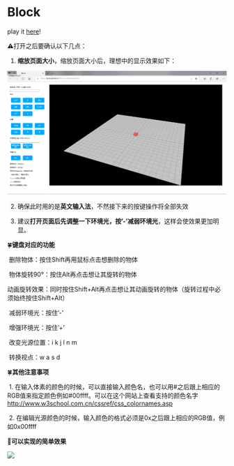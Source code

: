 # Block

play it [here](https://zjulzy.github.io/block/src/mainpage.html)!



:warning:打开之后要确认以下几点：

1. **缩放页面大小**，缩放页面大小后，理想中的显示效果如下：

![](./image/page.png)

2. 确保此时用的是**英文输入法**，不然接下来的按键操作将全部失效

3. 建议**打开页面后先调整一下环境光，按’-’减弱环境光**，这样会使效果更加明显。

  

:four_leaf_clover:**键盘对应的功能**

​       删除物体：按住Shift再用鼠标点击想删除的物体

​       物体旋转90°：按住Alt再点击想让其旋转的物体

​       动画旋转效果：同时按住Shift+Alt再点击想让其动画旋转的物体（旋转过程中必须始终按住Shift+Alt） 

​       减弱环境光：按住’-’

​       增强环境光：按住’+’

​       改变光源位置：i k j l n m 

​       转换视点：w a s d 

:four_leaf_clover:**其他注意事项**

​       1. 在输入体素的颜色的时候，可以直接输入颜色名，也可以用#之后跟上相应的RGB值来指定颜色例如#00ffff。可以在这个网站上查看支持的颜色名字<http://www.w3school.com.cn/cssref/css_colornames.asp> 

​       2. 在编辑光源颜色的时候，输入颜色的格式必须是0x之后跟上相应的RGB值，例如0x00ffff

:cherry_blossom:**可以实现的简单效果**

![](https://github.com/zjulzy/block/blob/master/image/result1.PNG?raw=true)

